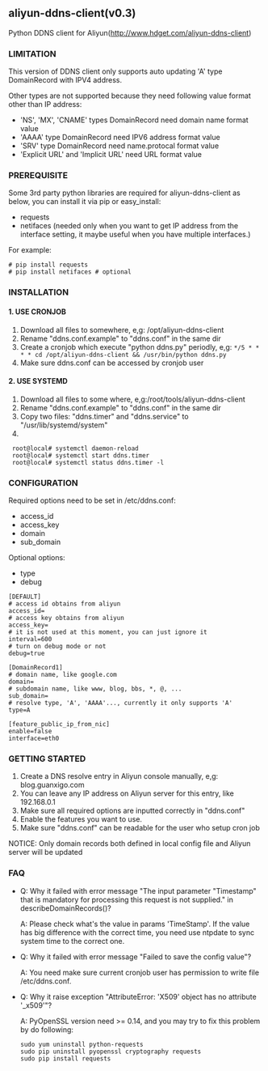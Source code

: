 ## aliyun-ddns-client(v0.3)

Python DDNS client for Aliyun(http://www.hdget.com/aliyun-ddns-client)

### LIMITATION
This version of DDNS client only supports auto updating 'A' type DomainRecord with IPV4 address.

Other types are not supported because they need following value format other than IP address:
- 'NS', 'MX', 'CNAME' types DomainRecord need domain name format value
- 'AAAA' type DomainRecord need IPV6 address format value
- 'SRV' type DomainRecord need name.protocal format value
- 'Explicit URL' and 'Implicit  URL' need URL format value

### PREREQUISITE
Some 3rd party python libraries are required for aliyun-ddns-client as below, you can install it via pip or easy_install:

- requests
- netifaces (needed only when you want to get IP address from the interface setting, it maybe useful when you have multiple interfaces.)

For example:
```
# pip install requests
# pip install netifaces # optional 
```

### INSTALLATION 

#### 1. USE CRONJOB
1. Download all files to somewhere, e,g: /opt/aliyun-ddns-client
2. Rename "ddns.conf.example" to "ddns.conf" in the same dir
3. Create a cronjob which execute "python ddns.py" periodly, e,g:
`
*/5 * * * * cd /opt/aliyun-ddns-client && /usr/bin/python ddns.py
`
4. Make sure ddns.conf can be accessed by cronjob user

#### 2. USE SYSTEMD
1. Download all files to some where, e,g:/root/tools/aliyun-ddns-client
2. Rename "ddns.conf.example" to "ddns.conf" in the same dir
3. Copy two files: "ddns.timer" and "ddns.service" to "/usr/lib/systemd/system"
4. 
```
 root@local# systemctl daemon-reload
 root@local# systemctl start ddns.timer
 root@local# systemctl status ddns.timer -l
```

### CONFIGURATION
Required options need to be set in /etc/ddns.conf:
* access_id
* access_key
* domain
* sub_domain

Optional options:
* type
* debug

```
[DEFAULT]
# access id obtains from aliyun
access_id=
# access key obtains from aliyun
access_key=
# it is not used at this moment, you can just ignore it
interval=600
# turn on debug mode or not
debug=true

[DomainRecord1]
# domain name, like google.com
domain=
# subdomain name, like www, blog, bbs, *, @, ...
sub_domain=
# resolve type, 'A', 'AAAA'..., currently it only supports 'A'
type=A

[feature_public_ip_from_nic]
enable=false
interface=eth0
```

### GETTING STARTED 
1. Create a DNS resolve entry in Aliyun console manually, e,g: blog.guanxigo.com
2. You can leave any IP address on Aliyun server for this entry, like 192.168.0.1
3. Make sure all required options are inputted correctly in "ddns.conf"
4. Enable the features you want to use.
5. Make sure "ddns.conf" can be readable for the user who setup cron job

NOTICE:
Only domain records both defined in local config file and Aliyun server will be updated

### FAQ

* Q: Why it failed with error message "The input parameter \"Timestamp\" that is mandatory for processing this request is not supplied." in describeDomainRecords()?

  A: Please check what's the value in params 'TimeStamp'. If the value has big difference with the correct time, you need use ntpdate to sync system time to the correct one.

* Q: Why it failed with error message "Failed to save the config value"?

  A: You need make sure current cronjob user has permission to write file /etc/ddns.conf.
  
* Q: Why it raise exception "AttributeError: 'X509' object has no attribute '_x509'"?
  
  A: PyOpenSSL version need >= 0.14, and you may try to fix this problem by do following:
  ```
  sudo yum uninstall python-requests
  sudo pip uninstall pyopenssl cryptography requests
  sudo pip install requests
  ```
